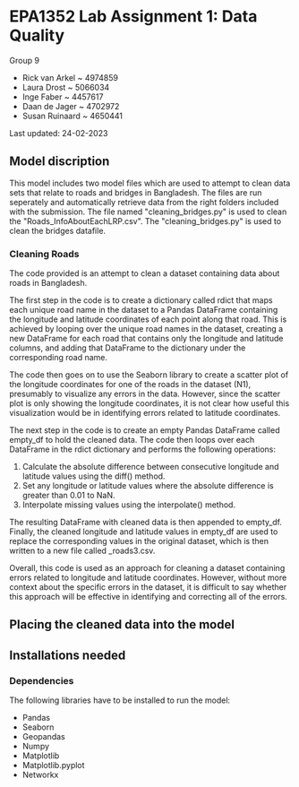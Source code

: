 # EPA1352 Lab Assignment 1: Data Quality

Group 9

- Rick van Arkel ~ 4974859
- Laura Drost ~ 5066034
- Inge Faber ~ 4457617
- Daan de Jager ~ 4702972
- Susan Ruinaard ~ 4650441

Last updated: 24-02-2023

## Model discription

This model includes two model files which are used to attempt to clean data sets that relate to roads and bridges in Bangladesh. The files are run seperately and automatically retrieve data from the right folders included with the submission. The file named "cleaning_bridges.py" is used to clean the "Roads_InfoAboutEachLRP.csv". The "cleaning_bridges.py" is used to clean the bridges datafile.

### Cleaning Roads
The code provided is an attempt to clean a dataset containing data about roads in Bangladesh. 

The first step in the code is to create a dictionary called rdict that maps each unique road name in the dataset to a Pandas DataFrame containing the longitude and latitude coordinates of each point along that road. This is achieved by looping over the unique road names in the dataset, creating a new DataFrame for each road that contains only the longitude and latitude columns, and adding that DataFrame to the dictionary under the corresponding road name.

The code then goes on to use the Seaborn library to create a scatter plot of the longitude coordinates for one of the roads in the dataset (N1), presumably to visualize any errors in the data. However, since the scatter plot is only showing the longitude coordinates, it is not clear how useful this visualization would be in identifying errors related to latitude coordinates.

The next step in the code is to create an empty Pandas DataFrame called empty_df to hold the cleaned data. The code then loops over each DataFrame in the rdict dictionary and performs the following operations:

1. Calculate the absolute difference between consecutive longitude and latitude values using the diff() method.
2. Set any longitude or latitude values where the absolute difference is greater than 0.01 to NaN.
3. Interpolate missing values using the interpolate() method.

The resulting DataFrame with cleaned data is then appended to empty_df. Finally, the cleaned longitude and latitude values in empty_df are used to replace the corresponding values in the original dataset, which is then written to a new file called _roads3.csv.

Overall, this code is used as an approach for cleaning a dataset containing errors related to longitude and latitude coordinates. However, without more context about the specific errors in the dataset, it is difficult to say whether this approach will be effective in identifying and correcting all of the errors. 

## Placing the cleaned data into the model


## Installations needed

### Dependencies 
The following libraries have to be installed to run the model:

- Pandas
- Seaborn 
- Geopandas
- Numpy
- Matplotlib
- Matplotlib.pyplot 
- Networkx

